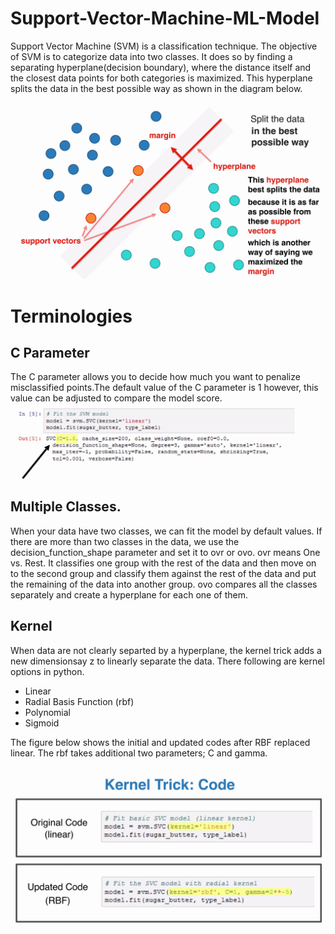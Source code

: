 # Support-Vector-Machine-ML-Model
Support Vector Machine (SVM) is a classification technique. The objective of SVM is to categorize data into two classes. It does so by finding a separating hyperplane(decision boundary), where the distance itself and the closest data points for both categories is maximized. This hyperplane splits the data in the best possible way as shown in the diagram below.


![image](https://github.com/rkadey/Support-Vector-Machine-ML-Model/blob/main/vlcsnap-2022-09-16-00h32m53s884%20(2).png?raw=true)

# Terminologies
## C Parameter
The C parameter allows you to decide how much you want to penalize misclassified points.The default value of the C parameter is 1 however, this value can be  adjusted to compare the model score.
![image](https://github.com/rkadey/Support-Vector-Machine-ML-Model/blob/main/vlcsnap-2022-09-16-00h46m14s492%20(2).png)

## Multiple Classes.
When your data have two classes, we can fit the model by default values. If there are more than two classes in the data, we use the decision_function_shape parameter and set it to ovr or ovo. ovr means One vs. Rest. It classifies one group with the rest of the data and then move on to the second group and classify them against the rest of the data and put the remaining of the data into another group.
ovo compares all the classes separately and create a hyperplane for each one of them.

## Kernel
When data are not clearly separted by a hyperplane, the kernel trick adds a new dimensionsay z to linearly separate the data. There following are kernel options in python.
- Linear
- Radial Basis Function (rbf)
- Polynomial
- Sigmoid

The figure below shows the initial and updated codes after RBF replaced linear. The rbf takes additional two parameters; C and gamma.

![image](https://github.com/rkadey/Support-Vector-Machine-ML-Model/blob/main/vlcsnap-2022-09-16-01h06m16s349%20(2).png)
